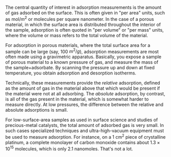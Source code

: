 

The central quantity of interest in adsorption measurements is the amount of gas adsorbed on the surface.  This is often given in "per area" units, such as mol/$m^2$ or molecules per square nanometer.  In the case of a porous material, in which the surface area is distributed throughout the interior of the sample, adsorption is often quoted in "per volume" or "per mass" units, where the volume or mass refers to the total volume of the material.

For adsorption in porous materials, where the total surface area for a sample can be large (say, 100 $m^2/g$), adsorption measurements are most often made using a gravimetric apparatus.  Basically, you expose a sample of porous material to a known pressure of gas, and measure the mass of the sample+adsorbate.  By scanning the pressure up and down at fixed temperature, you obtain adsorption and desorption isotherms.  

Technically, these measurements provide the *relative* adsorption, defined as the amount of gas in the material 
above that which would be present if the material were not at all adsorbing.  The *absolute* adsorption, by contrast, is all of the
gas present in the material, which is somewhat harder to measure directly. At low pressures, the difference between
the relative and absolute adsorptions is small.

For low-surface-area samples as used in surface science and studies of precious-metal catalysts, the total amount of adsorbed gas
is very small. In such cases specialized techniques and ultra-high-vacuum equipment must be used to measure adsorption.  For instance, on a 1 cm$^2$ piece of crystalline platinum, a complete monolayer of carbon monoxide contains about $1.3\times 10^{15}$ molecules, which is only 2.1 nanomoles.  That's not a lot.